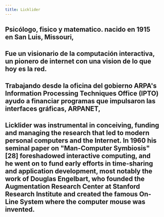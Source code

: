 ```yaml
---
title: Licklider
---
```


## Psicólogo, fisico y matematico. nacido en 1915 en San Luis, Missouri,
## Fue un visionario de la computación interactiva, un pionero de internet con una vision de lo que hoy es la red.
## Trabajando desde la oficina del gobierno ARPA's Information Processing Techniques Office (IPTO) ayudo a financiar programas que impulsaron las interfaces gráficas, ARPANET,
## Licklider was instrumental in conceiving, funding and managing the research that led to modern personal computers and the Internet. In 1960 his seminal paper on "Man-Computer Symbiosis"[28] foreshadowed interactive computing, and he went on to fund early efforts in time-sharing and application development, most notably the work of Douglas Engelbart, who founded the Augmentation Research Center at Stanford Research Institute and created the famous On-Line System where the computer mouse was invented.
##
